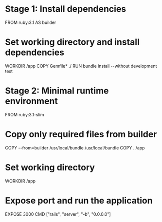# Stage 1: Install dependencies
FROM ruby:3.1 AS builder

# Set working directory and install dependencies
WORKDIR /app
COPY Gemfile* ./
RUN bundle install --without development test

# Stage 2: Minimal runtime environment
FROM ruby:3.1-slim

# Copy only required files from builder
COPY --from=builder /usr/local/bundle /usr/local/bundle
COPY . /app

# Set working directory
WORKDIR /app

# Expose port and run the application
EXPOSE 3000
CMD ["rails", "server", "-b", "0.0.0.0"]
